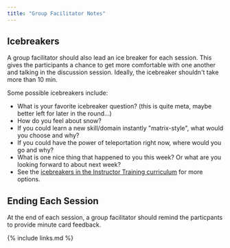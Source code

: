 ```yaml
---
title: "Group Facilitator Notes"
---
```



## Icebreakers

A group facilitator should also lead an ice breaker for each session.
This gives the participants a chance to get more comfortable with one another and talking in the discussion session.
Ideally, the icebreaker shouldn't take more than 10 min.

Some possible icebreakers include:
- What is your favorite icebreaker question? (this is quite meta, maybe better left for later in the round...)
- How do you feel about snow?
- If you could learn a new skill/domain instantly "matrix-style", what would you choose and why?
- If you could have the power of teleportation right now, where would you go and why?
- What is one nice thing that happened to you this week? Or what are you looking forward to about next week?
- See the [icebreakers in the Instructor Training curriculum](https://carpentries.github.io/instructor-training/icebreakers/index.html) for more options.

## Ending Each Session

At the end of each session, a group facilitator should remind the particpants
to provide minute card feedback.

{% include links.md %}
